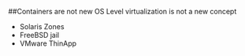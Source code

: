 ##Containers are not new
OS Level virtualization is not a new concept

* Solaris Zones
* FreeBSD jail
* VMware ThinApp

